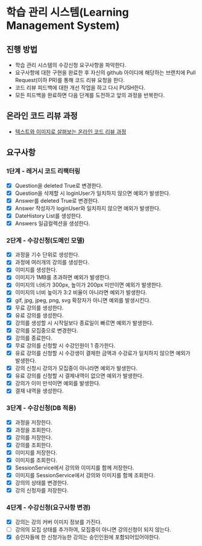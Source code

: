 # 학습 관리 시스템(Learning Management System)
## 진행 방법
* 학습 관리 시스템의 수강신청 요구사항을 파악한다.
* 요구사항에 대한 구현을 완료한 후 자신의 github 아이디에 해당하는 브랜치에 Pull Request(이하 PR)를 통해 코드 리뷰 요청을 한다.
* 코드 리뷰 피드백에 대한 개선 작업을 하고 다시 PUSH한다.
* 모든 피드백을 완료하면 다음 단계를 도전하고 앞의 과정을 반복한다.

## 온라인 코드 리뷰 과정
* [텍스트와 이미지로 살펴보는 온라인 코드 리뷰 과정](https://github.com/next-step/nextstep-docs/tree/master/codereview)

## 요구사항
### 1단계 - 레거시 코드 리팩터링
- [X] Question을 deleted True로 변경한다.
- [X] Question을 삭제할 시 loginUser가 일치하지 않으면 예외가 발생한다.
- [X] Answer를 deleted True로 변경한다.
- [X] Answer 작성자가 loginUser와 일치하지 않으면 예외가 발생한다.
- [X] DateHistory List를 생성한다.
- [X] Answers 일급컬렉션을 생성한다.

### 2단계 - 수강신청(도메인 모델)
- [X] 과정을 기수 단위로 생성한다.
- [X] 과정에 여러개의 강의를 생성한다.
- [X] 이미지를 생성한다.
- [X] 이미지가 1MB를 초과하면 예외가 발생한다.
- [X] 이미지의 너비가 300px, 높이가 200px 미만이면 예외가 발생한다.
- [X] 이미지의 너비 높이가 3:2 비율이 아니라면 예외가 발생한다.
- [X] gif, jpg, jpeg, png, svg 확장자가 아니면 예외를 발생시킨다.
- [X] 무료 강의를 생성한다.
- [X] 유료 강의를 생성한다.
- [X] 강의를 생성할 시 시작일보다 종료일이 빠르면 예외가 발생한다.
- [X] 강의를 모집중으로 변경한다.
- [X] 강의를 종료한다.
- [X] 무료 강의를 신청할 시 수강인원이 1 증가한다.
- [X] 유료 강의를 신청할 시 수강생이 결제한 금액과 수강료가 일치하지 않으면 예외가 발생한다.
- [X] 강의 신청시 강의가 모집중이 아니라면 예외가 발생한다.
- [X] 유료 강의를 신청할 시 결제내역이 없으면 예외가 발생한다.
- [X] 강의가 이미 만석이면 예외를 발생한다.
- [X] 결재 내역을 생성한다.

### 3단계 - 수강신청(DB 적용)
- [X] 과정을 저장한다.
- [X] 과정을 조회한다.
- [X] 강의를 저장한다.
- [X] 강의를 조회한다.
- [X] 이미지를 저장한다.
- [X] 이미지를 조회한다.
- [X] SessionService에서 강의와 이미지를 함께 저장한다.
- [X] 이미지를 SessionService에서 강의와 이미지를 함께 조회한다.
- [X] 강의의 상태를 변경한다.
- [X] 강의 신청자를 저장한다.

### 4단계 - 수강신청(요구사항 변경)
- [X] 강의는 강의 커버 이미지 정보를 가진다.
- [ ] 강의의 모집 상태를 추가하여, 모집중이 아니면 강의신청이 되지 않는다.
- [X] 승인자들에 한 신청가능한 강의는 승인인원에 포함되어있어야한다.